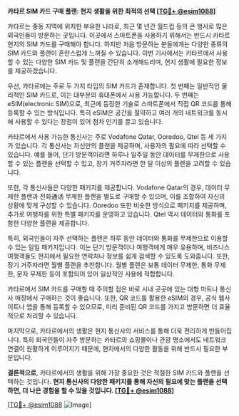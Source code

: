 **카타르 SIM 카드 구매 플랜: 현지 생활을 위한 최적의 선택 [[TG💪+ @esim1088](https://t.me/s/esim1088)]**

카타르는 중동 지역에 위치한 부유한 나라로, 최근 몇 년간 월드컵 등의 큰 행사로 많은 외국인들이 방문하는 곳입니다. 이곳에서 스마트폰을 사용하기 위해서는 반드시 카타르 현지의 SIM 카드를 구매해야 합니다. 하지만 처음 방문하는 분들에게는 다양한 종류의 SIM 카드와 플랜이 혼란스럽게 느껴질 수 있습니다. 이번 기사에서는 카타르에서 사용할 수 있는 다양한 SIM 카드 및 플랜을 간단히 소개해드리며, 현지 생활에 필요한 정보를 제공하겠습니다.

우선, 카타르에는 주로 두 가지 타입의 SIM 카드가 존재합니다. 첫 번째는 일반적인 물리적인 SIM 카드로, 이는 대부분의 휴대폰에서 사용 가능합니다. 두 번째는 eSIM(electronic SIM)으로, 최근에 등장한 기술로 스마트폰에서 직접 QR 코드를 통해 등록할 수 있는 방식입니다. 특히 eSIM은 공간을 절약하고 여러 개의 네트워크를 동시에 사용할 수 있다는 장점이 있어 점차 인기를 끌고 있습니다.

카타르에서 사용 가능한 통신사는 주로 Vodafone Qatar, Ooredoo, Qtel 등 세 가지가 있습니다. 각 통신사는 자신만의 플랜을 제공하며, 사용자의 필요에 따라 선택할 수 있습니다. 예를 들어, 단기 방문객이라면 하루나 일주일 동안 데이터를 무제한으로 사용할 수 있는 플랜을 선택할 수 있고, 장기 거주자라면 한 달 이상의 플랜을 고려할 수 있습니다.

또한, 각 통신사들은 다양한 패키지를 제공합니다. Vodafone Qatar의 경우, 데이터 무제한 플랜과 전화通话 무제한 플랜을 별도로 구매할 수 있으며, 이를 조합하여 자신의 상황에 맞게 구성할 수 있습니다. Ooredoo 또한 비슷한 방식으로 패키지를 제공하며, 추가로 여행자를 위한 특별 패키지를 운영하고 있습니다. Qtel 역시 데이터와 통화를 포함한 다양한 플랜을 제공합니다.

특히, 외국인들이 자주 선택하는 플랜은 하루 동안 데이터와 통화를 무제한으로 이용할 수 있는 일일 패키지입니다. 이는 단기 방문객이나 여행객에게 매우 유용하며, 비즈니스 여행객들도 현지에서 필요한 연락처나 정보를 쉽게 검색할 수 있도록 도와줍니다. 또한, 장기 거주자라면 월별 플랜을 추천합니다. 월별 플랜은 보통 데이터 무제한, 통화 무제한, 문자 무제한 등이 포함되어 있어 일상적인 사용에 적합합니다.

카타르에서 SIM 카드를 구매할 때 주의할 점은 바로 시내 곳곳에 있는 대형 마트나 통신사 매장에서 구매하는 것이 좋습니다. 또한, QR 코드를 활용한 eSIM의 경우, 공식 웹사이트나 앱을 통해 등록할 수 있으므로, 미리 준비된 QR 코드를 가지고 방문하면 더 효율적으로 처리할 수 있습니다.

마지막으로, 카타르에서의 생활은 현지 통신사의 서비스를 통해 더욱 편리하게 만들어집니다. 특히 외국인들이 자주 방문하는 카타르의 쇼핑몰이나 관광 명소에서도 네트워크 연결이 원활하게 이루어지기 때문에, 현지에서의 다양한 활동을 위해 반드시 필요한 부분입니다.

**결론적으로**, 카타르에서의 생활을 위해 가장 중요한 것은 적절한 SIM 카드와 플랜을 선택하는 것입니다. **현지 통신사의 다양한 패키지를 통해 자신의 필요에 맞는 플랜을 선택하면, 더 나은 경험을 할 수 있을 것입니다. [[TG💪+ @esim1088](https://t.me/s/esim1088)]**

[[TG💪+ @esim1088](https://t.me/s/esim1088) ![Image](https://i.postimg.cc/Y0z9fWf4/image.png)]